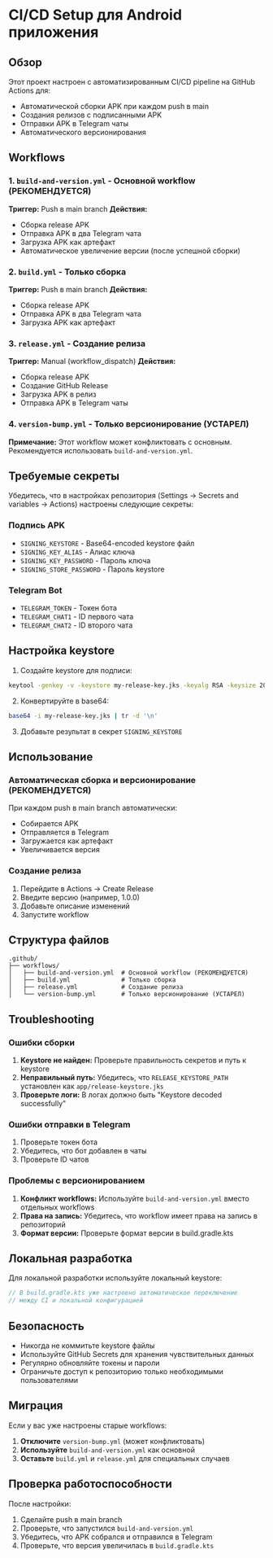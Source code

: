 # CI/CD Setup для Android приложения

## Обзор

Этот проект настроен с автоматизированным CI/CD pipeline на GitHub Actions для:
- Автоматической сборки APK при каждом push в main
- Создания релизов с подписанными APK
- Отправки APK в Telegram чаты
- Автоматического версионирования

## Workflows

### 1. `build-and-version.yml` - Основной workflow (РЕКОМЕНДУЕТСЯ)
**Триггер:** Push в main branch
**Действия:**
- Сборка release APK
- Отправка APK в два Telegram чата
- Загрузка APK как артефакт
- Автоматическое увеличение версии (после успешной сборки)

### 2. `build.yml` - Только сборка
**Триггер:** Push в main branch
**Действия:**
- Сборка release APK
- Отправка APK в два Telegram чата
- Загрузка APK как артефакт

### 3. `release.yml` - Создание релиза
**Триггер:** Manual (workflow_dispatch)
**Действия:**
- Сборка release APK
- Создание GitHub Release
- Загрузка APK в релиз
- Отправка APK в Telegram чаты

### 4. `version-bump.yml` - Только версионирование (УСТАРЕЛ)
**Примечание:** Этот workflow может конфликтовать с основным. Рекомендуется использовать `build-and-version.yml`.

## Требуемые секреты

Убедитесь, что в настройках репозитория (Settings → Secrets and variables → Actions) настроены следующие секреты:

### Подпись APK
- `SIGNING_KEYSTORE` - Base64-encoded keystore файл
- `SIGNING_KEY_ALIAS` - Алиас ключа
- `SIGNING_KEY_PASSWORD` - Пароль ключа
- `SIGNING_STORE_PASSWORD` - Пароль keystore

### Telegram Bot
- `TELEGRAM_TOKEN` - Токен бота
- `TELEGRAM_CHAT1` - ID первого чата
- `TELEGRAM_CHAT2` - ID второго чата

## Настройка keystore

1. Создайте keystore для подписи:
```bash
keytool -genkey -v -keystore my-release-key.jks -keyalg RSA -keysize 2048 -validity 10000 -alias my-key-alias
```

2. Конвертируйте в base64:
```bash
base64 -i my-release-key.jks | tr -d '\n'
```

3. Добавьте результат в секрет `SIGNING_KEYSTORE`

## Использование

### Автоматическая сборка и версионирование (РЕКОМЕНДУЕТСЯ)
При каждом push в main branch автоматически:
- Собирается APK
- Отправляется в Telegram
- Загружается как артефакт
- Увеличивается версия

### Создание релиза
1. Перейдите в Actions → Create Release
2. Введите версию (например, 1.0.0)
3. Добавьте описание изменений
4. Запустите workflow

## Структура файлов

```
.github/
├── workflows/
│   ├── build-and-version.yml  # Основной workflow (РЕКОМЕНДУЕТСЯ)
│   ├── build.yml              # Только сборка
│   ├── release.yml            # Создание релиза
│   └── version-bump.yml       # Только версионирование (УСТАРЕЛ)
```

## Troubleshooting

### Ошибки сборки
1. **Keystore не найден:** Проверьте правильность секретов и путь к keystore
2. **Неправильный путь:** Убедитесь, что `RELEASE_KEYSTORE_PATH` установлен как `app/release-keystore.jks`
3. **Проверьте логи:** В логах должно быть "Keystore decoded successfully"

### Ошибки отправки в Telegram
1. Проверьте токен бота
2. Убедитесь, что бот добавлен в чаты
3. Проверьте ID чатов

### Проблемы с версионированием
1. **Конфликт workflows:** Используйте `build-and-version.yml` вместо отдельных workflows
2. **Права на запись:** Убедитесь, что workflow имеет права на запись в репозиторий
3. **Формат версии:** Проверьте формат версии в build.gradle.kts

## Локальная разработка

Для локальной разработки используйте локальный keystore:
```kotlin
// В build.gradle.kts уже настроено автоматическое переключение
// между CI и локальной конфигурацией
```

## Безопасность

- Никогда не коммитьте keystore файлы
- Используйте GitHub Secrets для хранения чувствительных данных
- Регулярно обновляйте токены и пароли
- Ограничьте доступ к репозиторию только необходимыми пользователями

## Миграция

Если у вас уже настроены старые workflows:

1. **Отключите** `version-bump.yml` (может конфликтовать)
2. **Используйте** `build-and-version.yml` как основной
3. **Оставьте** `build.yml` и `release.yml` для специальных случаев

## Проверка работоспособности

После настройки:

1. Сделайте push в main branch
2. Проверьте, что запустился `build-and-version.yml`
3. Убедитесь, что APK собрался и отправился в Telegram
4. Проверьте, что версия увеличилась в `build.gradle.kts`
